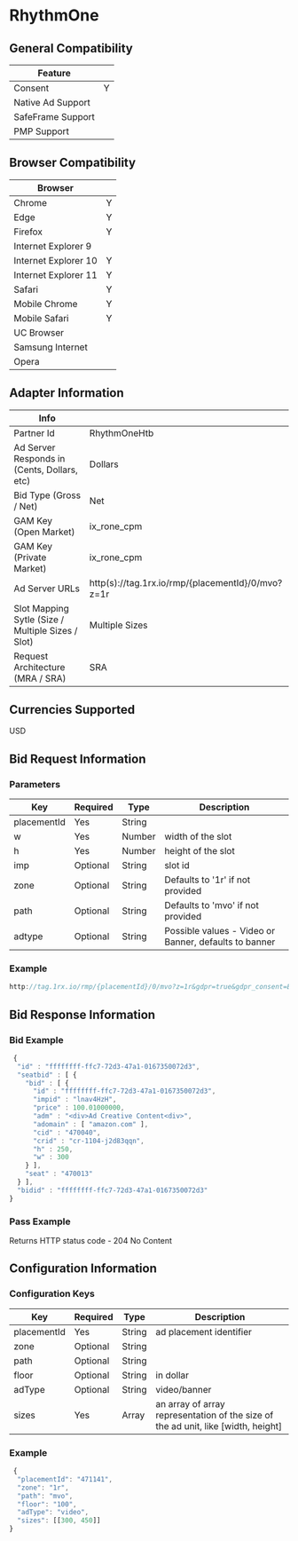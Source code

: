 # RhythmOne
## General Compatibility
|Feature|  |
|---|---|
| Consent | Y |
| Native Ad Support |  |
| SafeFrame Support |  |
| PMP Support | |
 
## Browser Compatibility
| Browser |  |
|--- |---|
| Chrome | Y |
| Edge | Y |
| Firefox | Y |
| Internet Explorer 9 |  |
| Internet Explorer 10 | Y |
| Internet Explorer 11 | Y |
| Safari | Y |
| Mobile Chrome | Y |
| Mobile Safari | Y |
| UC Browser | |
| Samsung Internet | |
| Opera | |
 
## Adapter Information
| Info | |
|---|---|
| Partner Id | RhythmOneHtb |
| Ad Server Responds in (Cents, Dollars, etc) | Dollars |
| Bid Type (Gross / Net) | Net|
| GAM Key (Open Market) | ix_rone_cpm |
| GAM Key (Private Market) | ix_rone_cpm |
| Ad Server URLs | http(s)://tag.1rx.io/rmp/{placementId}/0/mvo?z=1r|
| Slot Mapping Sytle (Size / Multiple Sizes / Slot) | Multiple Sizes |
| Request Architecture (MRA / SRA) | SRA |
 
## Currencies Supported
 USD
## Bid Request Information
### Parameters
| Key | Required | Type | Description |
|---|---|---|---|
| placementId | Yes | String |
| w | Yes | Number | width of the slot
| h | Yes | Number | height of the slot
| imp | Optional | String | slot id
| zone | Optional | String | Defaults to '1r' if not provided
| path | Optional | String | Defaults to 'mvo' if not provided
| adtype | Optional | String | Possible values - Video or Banner, defaults to banner

### Example
```javascript
http://tag.1rx.io/rmp/{placementId}/0/mvo?z=1r&gdpr=true&gdpr_consent=BOXhxMMOXhxMMABABAENB5-AAAAid7_______9______9uz_Gv_v_f__33e8__9v_l_7_-___u_-33d4-_1vf99yfm1-7ftr3tp_87ues2_Xur_959__3z3_EA&domain=localhost&url=http%3A%2F%2Flocalhost%3A5837%2Fpublic%2Fdebugger%2Fadapter-debugger.html&title=Adapter%20Debugger&dsh=1080&dsw=1920&tz=-330&dtype=2&flash=0&imp=lnav4HzH&w=300&h=250&floor=100&t=d&ht=indexExchange
```
 
## Bid Response Information
### Bid Example
```javascript
 {
  "id" : "ffffffff-ffc7-72d3-47a1-0167350072d3",
  "seatbid" : [ {
    "bid" : [ {
      "id" : "ffffffff-ffc7-72d3-47a1-0167350072d3",
      "impid" : "lnav4HzH",
      "price" : 100.01000000,
      "adm" : "<div>Ad Creative Content<div>",
      "adomain" : [ "amazon.com" ],
      "cid" : "470040",
      "crid" : "cr-1104-j2d83qqn",
      "h" : 250,
      "w" : 300
    } ],
    "seat" : "470013"
  } ],
  "bidid" : "ffffffff-ffc7-72d3-47a1-0167350072d3"
}
```
### Pass Example
Returns HTTP status code - 204 No Content

## Configuration Information
### Configuration Keys
| Key | Required | Type | Description |
|---|---|---|---|
| placementId| Yes | String| ad placement identifier|
| zone| Optional | String| |
| path| Optional | String| |
| floor| Optional | String| in dollar |
| adType| Optional | String| video/banner|
| sizes| Yes | Array| an array of array representation of the size of the ad unit, like [width, height] ||
### Example
```javascript
 {
  "placementId": "471141",
  "zone": "1r",
  "path": "mvo",
  "floor": "100",
  "adType": "video",
  "sizes": [[300, 450]]
}
```
